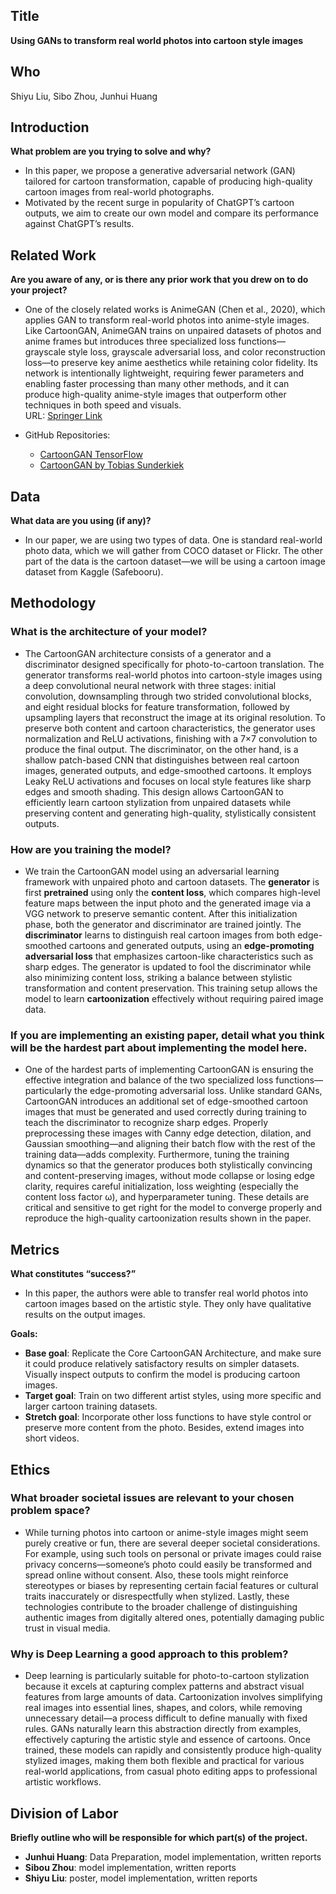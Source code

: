 ## Title
**Using GANs to transform real world photos into cartoon style images**

## Who
Shiyu Liu, Sibo Zhou, Junhui Huang

## Introduction
**What problem are you trying to solve and why?**
- In this paper, we propose a generative adversarial network (GAN) tailored for cartoon transformation, capable of producing high-quality cartoon images from real-world photographs.
- Motivated by the recent surge in popularity of ChatGPT’s cartoon outputs, we aim to create our own model and compare its performance against ChatGPT’s results.

## Related Work
**Are you aware of any, or is there any prior work that you drew on to do your project?**
- One of the closely related works is AnimeGAN (Chen et al., 2020), which applies GAN to transform real-world photos into anime-style images. Like CartoonGAN, AnimeGAN trains on unpaired datasets of photos and anime frames but introduces three specialized loss functions—grayscale style loss, grayscale adversarial loss, and color reconstruction loss—to preserve key anime aesthetics while retaining color fidelity. Its network is intentionally lightweight, requiring fewer parameters and enabling faster processing than many other methods, and it can produce high-quality anime-style images that outperform other techniques in both speed and visuals.  
  URL: [Springer Link](https://link-springer-com.revproxy.brown.edu/content/pdf/10.1007/978-981-15-5547-0_18)

- GitHub Repositories:
  - [CartoonGAN TensorFlow](https://github.com/mnicnc404/CartoonGan-tensorflow)
  - [CartoonGAN by Tobias Sunderkiek](https://github.com/TobiasSunderkiek/cartoon-gan)

## Data
**What data are you using (if any)?**
- In our paper, we are using two types of data. One is standard real-world photo data, which we will gather from COCO dataset or Flickr. The other part of the data is the cartoon dataset—we will be using a cartoon image dataset from Kaggle (Safebooru).

## Methodology

### What is the architecture of your model?
- The CartoonGAN architecture consists of a generator and a discriminator designed specifically for photo-to-cartoon translation. The generator transforms real-world photos into cartoon-style images using a deep convolutional neural network with three stages: initial convolution, downsampling through two strided convolutional blocks, and eight residual blocks for feature transformation, followed by upsampling layers that reconstruct the image at its original resolution. To preserve both content and cartoon characteristics, the generator uses normalization and ReLU activations, finishing with a 7×7 convolution to produce the final output. The discriminator, on the other hand, is a shallow patch-based CNN that distinguishes between real cartoon images, generated outputs, and edge-smoothed cartoons. It employs Leaky ReLU activations and focuses on local style features like sharp edges and smooth shading. This design allows CartoonGAN to efficiently learn cartoon stylization from unpaired datasets while preserving content and generating high-quality, stylistically consistent outputs.

### How are you training the model?
- We train the CartoonGAN model using an adversarial learning framework with unpaired photo and cartoon datasets. The **generator** is first **pretrained** using only the **content loss**, which compares high-level feature maps between the input photo and the generated image via a VGG network to preserve semantic content. After this initialization phase, both the generator and discriminator are trained jointly. The **discriminator** learns to distinguish real cartoon images from both edge-smoothed cartoons and generated outputs, using an **edge-promoting adversarial loss** that emphasizes cartoon-like characteristics such as sharp edges. The generator is updated to fool the discriminator while also minimizing content loss, striking a balance between stylistic transformation and content preservation. This training setup allows the model to learn **cartoonization** effectively without requiring paired image data.

### If you are implementing an existing paper, detail what you think will be the hardest part about implementing the model here.
- One of the hardest parts of implementing CartoonGAN is ensuring the effective integration and balance of the two specialized loss functions—particularly the edge-promoting adversarial loss. Unlike standard GANs, CartoonGAN introduces an additional set of edge-smoothed cartoon images that must be generated and used correctly during training to teach the discriminator to recognize sharp edges. Properly preprocessing these images with Canny edge detection, dilation, and Gaussian smoothing—and aligning their batch flow with the rest of the training data—adds complexity. Furthermore, tuning the training dynamics so that the generator produces both stylistically convincing and content-preserving images, without mode collapse or losing edge clarity, requires careful initialization, loss weighting (especially the content loss factor ω), and hyperparameter tuning. These details are critical and sensitive to get right for the model to converge properly and reproduce the high-quality cartoonization results shown in the paper.

## Metrics
**What constitutes “success?”**
- In this paper, the authors were able to transfer real world photos into cartoon images based on the artistic style. They only have qualitative results on the output images.

**Goals:**
- **Base goal**: Replicate the Core CartoonGAN Architecture, and make sure it could produce relatively satisfactory results on simpler datasets. Visually inspect outputs to confirm the model is producing cartoon images.
- **Target goal**: Train on two different artist styles, using more specific and larger cartoon training datasets.
- **Stretch goal**: Incorporate other loss functions to have style control or preserve more content from the photo. Besides, extend images into short videos.

## Ethics

### What broader societal issues are relevant to your chosen problem space?
- While turning photos into cartoon or anime-style images might seem purely creative or fun, there are several deeper societal considerations. For example, using such tools on personal or private images could raise privacy concerns—someone’s photo could easily be transformed and spread online without consent. Also, these tools might reinforce stereotypes or biases by representing certain facial features or cultural traits inaccurately or disrespectfully when stylized. Lastly, these technologies contribute to the broader challenge of distinguishing authentic images from digitally altered ones, potentially damaging public trust in visual media.

### Why is Deep Learning a good approach to this problem?
- Deep learning is particularly suitable for photo-to-cartoon stylization because it excels at capturing complex patterns and abstract visual features from large amounts of data. Cartoonization involves simplifying real images into essential lines, shapes, and colors, while removing unnecessary detail—a process difficult to define manually with fixed rules. GANs naturally learn this abstraction directly from examples, effectively capturing the artistic style and essence of cartoons. Once trained, these models can rapidly and consistently produce high-quality stylized images, making them both flexible and practical for various real-world applications, from casual photo editing apps to professional artistic workflows.

## Division of Labor
**Briefly outline who will be responsible for which part(s) of the project.**
- **Junhui Huang**: Data Preparation, model implementation, written reports
- **Sibou Zhou**: model implementation, written reports
- **Shiyu Liu**: poster, model implementation, written reports
